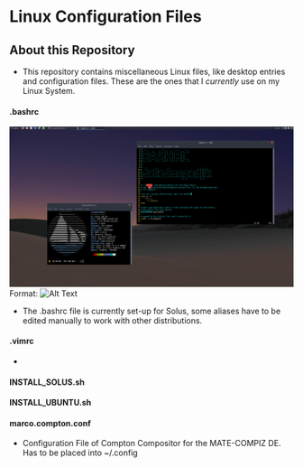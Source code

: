 # Linux Configuration Files
## About this Repository
* This repository contains miscellaneous Linux files, like desktop entries and configuration files. These are the ones that I *currently* use on my Linux System.

#### .bashrc
![GitHub Logo](/images/bash.png)
Format: ![Alt Text](url)


* The .bashrc file is currently set-up for Solus, some aliases have to be edited manually to work with other distributions.

#### .vimrc
*

#### INSTALL_SOLUS.sh

#### INSTALL_UBUNTU.sh

#### marco.compton.conf
* Configuration File of Compton Compositor for the MATE-COMPIZ DE. Has to be placed into ~/.config

